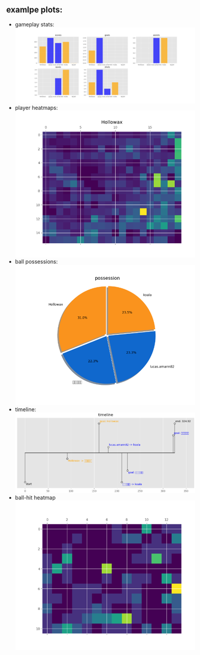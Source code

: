
## examlpe plots:

- gameplay stats:
![example plot1](example_images/stats.png)
- player heatmaps:
![example plot2](example_images/player_heatmap.png)
- ball possessions:
![example plot3](example_images/possession.png)
- timeline:
![example plot4](example_images/timeline.png)
- ball-hit heatmap
![example plot5](example_images/heatmap.png)
